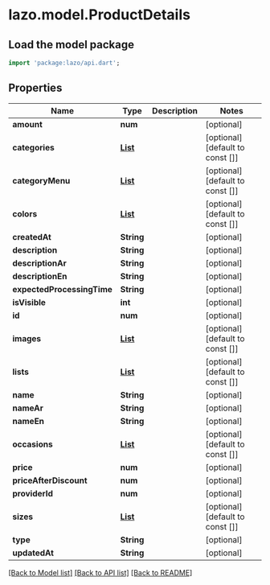 # lazo.model.ProductDetails

## Load the model package
```dart
import 'package:lazo/api.dart';
```

## Properties
Name | Type | Description | Notes
------------ | ------------- | ------------- | -------------
**amount** | **num** |  | [optional] 
**categories** | [**List<Category>**](Category.md) |  | [optional] [default to const []]
**categoryMenu** | [**List<CategoryMenu>**](CategoryMenu.md) |  | [optional] [default to const []]
**colors** | [**List<Color>**](Color.md) |  | [optional] [default to const []]
**createdAt** | **String** |  | [optional] 
**description** | **String** |  | [optional] 
**descriptionAr** | **String** |  | [optional] 
**descriptionEn** | **String** |  | [optional] 
**expectedProcessingTime** | **String** |  | [optional] 
**isVisible** | **int** |  | [optional] 
**id** | **num** |  | [optional] 
**images** | [**List<ImageItem>**](ImageItem.md) |  | [optional] [default to const []]
**lists** | [**List<ProductListItem>**](ProductListItem.md) |  | [optional] [default to const []]
**name** | **String** |  | [optional] 
**nameAr** | **String** |  | [optional] 
**nameEn** | **String** |  | [optional] 
**occasions** | [**List<Occasion>**](Occasion.md) |  | [optional] [default to const []]
**price** | **num** |  | [optional] 
**priceAfterDiscount** | **num** |  | [optional] 
**providerId** | **num** |  | [optional] 
**sizes** | [**List<Size>**](Size.md) |  | [optional] [default to const []]
**type** | **String** |  | [optional] 
**updatedAt** | **String** |  | [optional] 

[[Back to Model list]](../README.md#documentation-for-models) [[Back to API list]](../README.md#documentation-for-api-endpoints) [[Back to README]](../README.md)


